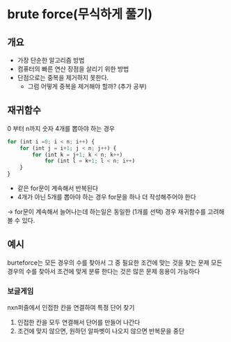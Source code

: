 # brute force(무식하게 풀기)
## 개요
- 가장 단순한 알고리즘 방법
- 컴퓨터의 빠른 연산 장점을 살리기 위한 방법
- 단점으로는 중복을 제거하지 못한다.
    - 그럼 어떻게 중복을 제거해야 할까? (추가 공부)
## 재귀함수
0 부터 n까지 숫자 4개를 뽑아야 하는 경우

``` javascript
for (int i =0; i < n; i++) {
    for (int j = i+1; j < n; j++) {
        for (int k = j+1; k < n; k++)
            for (int l = k+1; l < n; i++)
    }
}
```
- 같은 for문이 계속해서 반복된다
- 4개가 아닌 5개를 뽑아야 하는 경우 for문을 하나 더 작성해주어야 한다

-> for문이 계속해서 늘어나는데 하는일은 동일한 (1개를 선택) 경우 재귀함수를 고려해 볼 수 있다.

## 예시
burteforce는 모든 경우의 수를 찾아서 그 중 필요한 조건에 맞는 것을 찾는 문제
모든 경우의 수를 찾아서 조건에 맞게 분류 한다는 것은 많은 문제 응용이 가능하다
### 보글게임
nxn퍼즐에서 인접한 칸을 연결하여 특정 단어 찾기
1. 인접한 칸을 모두 연결해서 단어를 만들어 나간다
2. 조건에 맞지 않으면, 원하던 알파벳이 나오지 않으면 반복문을 중단
